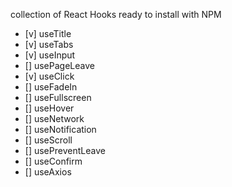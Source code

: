 collection of React Hooks ready to install with NPM

- [v] useTitle
- [v] useTabs
- [v] useInput
- [] usePageLeave
- [v] useClick
- [] useFadeIn
- [] useFullscreen
- [] useHover
- [] useNetwork
- [] useNotification
- [] useScroll
- [] usePreventLeave
- [] useConfirm
- [] useAxios

